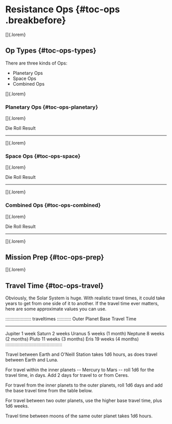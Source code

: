 # Resistance Ops {#toc-ops .breakbefore}

[]{.lorem}

## Op Types {#toc-ops-types}

There are three kinds of Ops:

- Planetary Ops
- Space Ops
- Combined Ops

[]{.lorem}

### Planetary Ops {#toc-ops-planetary}

[]{.lorem}

 Die Roll     Result
----------    -------------------------------------------------------


[]{.lorem}

### Space     Ops {#toc-ops-space}

[]{.lorem}

 Die Roll     Result
----------    -------------------------------------------------------

[]{.lorem}

### Combined  Ops {#toc-ops-combined}

[]{.lorem}

 Die Roll     Result
----------    -------------------------------------------------------

[]{.lorem}

## Mission Prep {#toc-ops-prep}

[]{.lorem}

## Travel Time {#toc-ops-travel}

Obviously, the Solar System is huge. With realistic travel times,
it could take years to get from one side of it to another.
If the travel time ever matters, here are some approximate values
you can use.

:::::::::::::::::::: traveltimes :::::::::::
Outer Planet Base Travel Time
---          ----
Jupiter       1 week
Saturn        2 weeks
Uranus        5 weeks (1 month)
Neptune       8 weeks (2 months)
Pluto        11 weeks (3 months)
Eris         19 weeks (4 months)
::::::::::::::::::::::::::::::::::::::::::::

Travel between Earth and O'Neill Station takes 1d6 hours,
as does travel between Earth and Luna.

For travel within the inner planets -- Mercury to Mars -- roll
1d6 for the travel time, in days. Add 2 days for travel to or
from Ceres.

For travel from the inner planets to the outer planets, roll
1d6 days and add the base travel time from the table below.

For travel between two outer planets, use the higher base travel
time, plus 1d6 weeks.

Travel time between moons of the same outer planet takes 1d6 hours.

